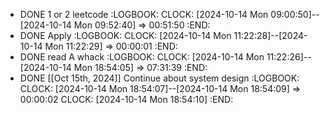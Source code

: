 - DONE 1 or 2 leetcode
  :LOGBOOK:
  CLOCK: [2024-10-14 Mon 09:00:50]--[2024-10-14 Mon 09:52:40] =>  00:51:50
  :END:
- DONE Apply
  :LOGBOOK:
  CLOCK: [2024-10-14 Mon 11:22:28]--[2024-10-14 Mon 11:22:29] =>  00:00:01
  :END:
- DONE read A whack
  :LOGBOOK:
  CLOCK: [2024-10-14 Mon 11:22:26]--[2024-10-14 Mon 18:54:05] =>  07:31:39
  :END:
- DONE [[Oct 15th, 2024]] Continue about system design
  :LOGBOOK:
  CLOCK: [2024-10-14 Mon 18:54:07]--[2024-10-14 Mon 18:54:09] =>  00:00:02
  CLOCK: [2024-10-14 Mon 18:54:10]
  :END: